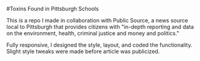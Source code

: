 #Toxins Found in Pittsburgh Schools

This is a repo I made in collaboration with Public Source, a news source local to Pittsburgh that provides citizens
with "in-depth reporting and data on the environment, health, criminal justice and money and politics."

Fully responsive, I designed the style, layout, and coded the functionality. Slight style tweaks were made before article
was publicized.
